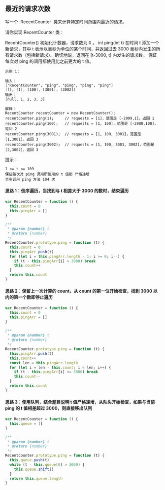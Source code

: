 ## 最近的请求次数

写一个  RecentCounter  类来计算特定时间范围内最近的请求。

请你实现 RecentCounter 类：

RecentCounter() 初始化计数器，请求数为 0 。
int ping(int t) 在时间 t 添加一个新请求，其中 t 表示以毫秒为单位的某个时间，并返回过去 3000 毫秒内发生的所有请求数（包括新请求）。确切地说，返回在 [t-3000, t] 内发生的请求数。
保证 每次对 ping 的调用都使用比之前更大的 t 值。

```
示例 1：

输入：
["RecentCounter", "ping", "ping", "ping", "ping"]
[[], [1], [100], [3001], [3002]]
输出：
[null, 1, 2, 3, 3]

解释：
RecentCounter recentCounter = new RecentCounter();
recentCounter.ping(1);     // requests = [1]，范围是 [-2999,1]，返回 1
recentCounter.ping(100);   // requests = [1, 100]，范围是 [-2900,100]，返回 2
recentCounter.ping(3001);  // requests = [1, 100, 3001]，范围是 [1,3001]，返回 3
recentCounter.ping(3002);  // requests = [1, 100, 3001, 3002]，范围是 [2,3002]，返回 3
```

提示：

```
1 <= t <= 109
保证每次对 ping 调用所使用的 t 值都 严格递增
至多调用 ping 方法 104 次
```

#### 思路 1：倒序遍历，当找到与 t 相差大于 3000 的数时，结束遍历

```javascript
var RecentCounter = function () {
  this.count = 0
  this.pingArr = []
}

/**
 * @param {number} t
 * @return {number}
 */
RecentCounter.prototype.ping = function (t) {
  this.count = 0
  this.pingArr.push(t)
  for (let i = this.pingArr.length - 1; i >= 0; i--) {
    if (t - this.pingArr[i] > 3000) break
    this.count++
  }
  return this.count
}
```

#### 思路 2：保留上一次计算的 count，从 count 的第一位开始检查，找到 3000 以内的第一个数即停止遍历

```javascript
var RecentCounter = function () {
  this.count = 0
  this.pingArr = []
}

/**
 * @param {number} t
 * @return {number}
 */
RecentCounter.prototype.ping = function (t) {
  this.pingArr.push(t)
  this.count++
  const len = this.pingArr.length
  for (let i = len - this.count; i < len; i++) {
    if (t - this.pingArr[i] <= 3000) break
    this.count--
  }
  return this.count
}
```

#### 思路 3：使用队列，结合题目说明 t 值严格递增，从队头开始检查，如果与当前 ping 的 t 值相差超过 3000，则直接移出队列

```javascript
var RecentCounter = function () {
  this.queue = []
}

/**
 * @param {number} t
 * @return {number}
 */
RecentCounter.prototype.ping = function (t) {
  this.queue.push(t)
  while (t - this.queue[0] > 3000) {
    this.queue.shift()
  }
  return this.queue.length
}
```
